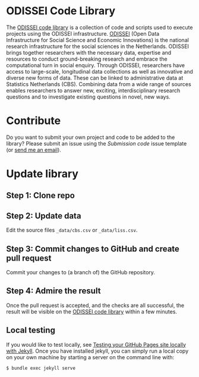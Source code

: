 # ODISSEI Code Library
The [ODISSEI code library](https://odissei-data.github.io/ODISSEI-code-library/) is a collection of code and scripts used to execute projects using the ODISSEI infrastructure. [ODISSEI](https://odissei-data.nl/en/) (Open Data Infrastructure for Social Science and Economic Innovations) is the national research infrastructure for the social sciences in the Netherlands. ODISSEI brings together researchers with the necessary data, expertise and resources to conduct ground-breaking research and embrace the computational turn in social enquiry. Through ODISSEI, researchers have access to large-scale, longitudinal data collections as well as innovative and diverse new forms of data. These can be linked to administrative data at Statistics Netherlands (CBS). Combining data from a wide range of sources enables researchers to answer new, exciting, interdisciplinary research questions and to investigate existing questions in novel, new ways.

# Contribute
Do you want to submit your own project and code to be added to the library? Please submit an issue using the _Submission code_ issue template (or [send me an email](mailto:fairsupport@odissei-data.nl)).

# Update library
## Step 1: Clone repo

## Step 2: Update data
Edit the source files `_data/cbs.csv` or `_data/liss.csv`.

## Step 3: Commit changes to GitHub and create pull request
Commit your changes to (a branch  of) the GitHub repository.

## Step 4: Admire the result
Once the pull request is accepted, and the checks are all successful, the result will be visible on the [ODISSEI code library](https://odissei-data.github.io/ODISSEI-code-library/) within a few minutes.

## Local testing
If you would like to test locally, see [Testing your GitHub Pages site locally with Jekyll](https://docs.github.com/en/pages/setting-up-a-github-pages-site-with-jekyll/testing-your-github-pages-site-locally-with-jekyll). Once you have installed jekyll, you can simply run a local copy on your own machine by starting a server on the command line with:
```
$ bundle exec jekyll serve
```